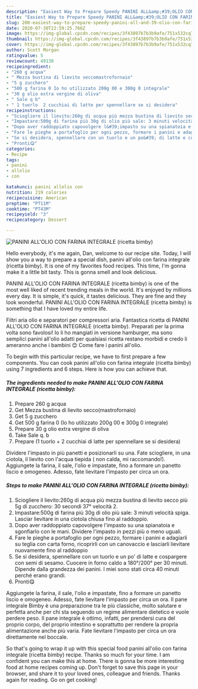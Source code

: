 ```yaml
---
description: "Easiest Way to Prepare Speedy PANINI ALL&amp;#39;OLIO CON FARINA INTEGRALE (ricetta bimby)"
title: "Easiest Way to Prepare Speedy PANINI ALL&amp;#39;OLIO CON FARINA INTEGRALE (ricetta bimby)"
slug: 200-easiest-way-to-prepare-speedy-panini-all-and-39-olio-con-farina-integrale-ricetta-bimby
date: 2020-07-30T22:59:25.766Z
image: https://img-global.cpcdn.com/recipes/3f43897b7b3b9afe/751x532cq70/panini-allolio-con-farina-integrale-ricetta-bimby-recipe-main-photo.jpg
thumbnail: https://img-global.cpcdn.com/recipes/3f43897b7b3b9afe/751x532cq70/panini-allolio-con-farina-integrale-ricetta-bimby-recipe-main-photo.jpg
cover: https://img-global.cpcdn.com/recipes/3f43897b7b3b9afe/751x532cq70/panini-allolio-con-farina-integrale-ricetta-bimby-recipe-main-photo.jpg
author: Scott Morgan
ratingvalue: 5
reviewcount: 49130
recipeingredient:
- "260 g acqua"
- " Mezza bustina di lievito seccomastrofornaio"
- "5 g zucchero"
- "500 g farina 0 Io ho utilizzato 200g 00 e 300g 0 integrale"
- "30 g olio extra vergine di oliva"
- " Sale q b"
- " 1 tuorlo  2 cucchiai di latte per spennellare se si desidera"
recipeinstructions:
- "Sciogliere il lievito:260g di acqua più mezza bustina di lievito secco più 5g di zucchero: 30 secondi 37° velocità 2."
- "Impastare:500g di farina più 30g di olio più sale: 3 minuti velocità spiga. Lasciar lievitare in una ciotola chiusa fino al raddoppio."
- "Dopo aver raddoppiato capovolgere l&#39;impasto su una spianatoia e sgonfiarlo con le mani. Dividere l&#39;impasto in pezzi più o meno uguali."
- "Fare le pieghe a portafoglio per ogni pezzo, formare i panini e adagiarli su teglia con carta forno, ricoprirli con un canovaccio e lasciarli lievitare nuovamente fino al raddoppio"
- "Se si desidera, spennellare con un tuorlo e un po&#39; di latte e cospargere con semi di sesamo. Cuocere in forno caldo a 180°/200° per 30 minuti. Dipende dalla grandezza dei panini. I miei sono stati circa 40 minuti perché erano grandi."
- "Pronti😋"
categories:
- Recipe
tags:
- panini
- allolio
- con

katakunci: panini allolio con 
nutrition: 219 calories
recipecuisine: American
preptime: "PT11M"
cooktime: "PT43M"
recipeyield: "3"
recipecategory: Dessert

---
```



![PANINI ALL&#39;OLIO CON FARINA INTEGRALE (ricetta bimby)](https://img-global.cpcdn.com/recipes/3f43897b7b3b9afe/751x532cq70/panini-allolio-con-farina-integrale-ricetta-bimby-recipe-main-photo.jpg)

Hello everybody, it's me again, Dan, welcome to our recipe site. Today, I will show you a way to prepare a special dish, panini all&#39;olio con farina integrale (ricetta bimby). It is one of my favorites food recipes. This time, I'm gonna make it a little bit tasty. This is gonna smell and look delicious.

PANINI ALL&#39;OLIO CON FARINA INTEGRALE (ricetta bimby) is one of the most well liked of recent trending meals in the world. It's enjoyed by millions every day. It is simple, it's quick, it tastes delicious. They are fine and they look wonderful. PANINI ALL&#39;OLIO CON FARINA INTEGRALE (ricetta bimby) is something that I have loved my entire life.

Filtri aria olio e separatori per compressori aria. Fantastica ricetta di PANINI ALL&#39;OLIO CON FARINA INTEGRALE (ricetta bimby). Preparati per la prima volta sono favolosi! Io li ho mangiati in versione hamburger, ma sono semplici panini all&#39;olio adatti per qualsiasi ricetta restano morbidi e credo li ameranno anche i bambini 😊 Come fare i panini all&#39;olio.


To begin with this particular recipe, we have to first prepare a few components. You can cook panini all&#39;olio con farina integrale (ricetta bimby) using 7 ingredients and 6 steps. Here is how you can achieve that.

<!--inarticleads1-->

##### The ingredients needed to make PANINI ALL&#39;OLIO CON FARINA INTEGRALE (ricetta bimby):

1. Prepare 260 g acqua
1. Get  Mezza bustina di lievito secco(mastrofornaio)
1. Get 5 g zucchero
1. Get 500 g farina 0 (Io ho utilizzato 200g 00 e 300g 0 integrale)
1. Prepare 30 g olio extra vergine di oliva
1. Take  Sale q. b
1. Prepare  (1 tuorlo + 2 cucchiai di latte per spennellare se si desidera)


Dividere l&#39;impasto in più panetti e posizionarli su una. Fate sciogliere, in una ciotola, il lievito con l&#39;acqua tiepida ( non calda, mi raccomando!). Aggiungete la farina, il sale, l&#39;olio e impastate, fino a formare un panetto liscio e omogeneo. Adesso, fate lievitare l&#39;impasto per circa un ora. 

<!--inarticleads2-->

##### Steps to make PANINI ALL&#39;OLIO CON FARINA INTEGRALE (ricetta bimby):

1. Sciogliere il lievito:260g di acqua più mezza bustina di lievito secco più 5g di zucchero: 30 secondi 37° velocità 2.
1. Impastare:500g di farina più 30g di olio più sale: 3 minuti velocità spiga. Lasciar lievitare in una ciotola chiusa fino al raddoppio.
1. Dopo aver raddoppiato capovolgere l&#39;impasto su una spianatoia e sgonfiarlo con le mani. Dividere l&#39;impasto in pezzi più o meno uguali.
1. Fare le pieghe a portafoglio per ogni pezzo, formare i panini e adagiarli su teglia con carta forno, ricoprirli con un canovaccio e lasciarli lievitare nuovamente fino al raddoppio
1. Se si desidera, spennellare con un tuorlo e un po&#39; di latte e cospargere con semi di sesamo. Cuocere in forno caldo a 180°/200° per 30 minuti. Dipende dalla grandezza dei panini. I miei sono stati circa 40 minuti perché erano grandi.
1. Pronti😋


Aggiungete la farina, il sale, l&#39;olio e impastate, fino a formare un panetto liscio e omogeneo. Adesso, fate lievitare l&#39;impasto per circa un ora. Il pane integrale Bimby è una preparazione tra le più classiche, molto salutare e perfetta anche per chi sta seguendo un regime alimentare dietetico e vuole perdere peso. Il pane integrale è ottimo, infatti, per prendersi cura del proprio corpo, del proprio intestino e soprattutto per rendere la propria alimentazione anche più varia. Fate lievitare l&#39;impasto per circa un ora direttamente nel boccale. 

So that's going to wrap it up with this special food panini all&#39;olio con farina integrale (ricetta bimby) recipe. Thanks so much for your time. I am confident you can make this at home. There is gonna be more interesting food at home recipes coming up. Don't forget to save this page in your browser, and share it to your loved ones, colleague and friends. Thanks again for reading. Go on get cooking!
